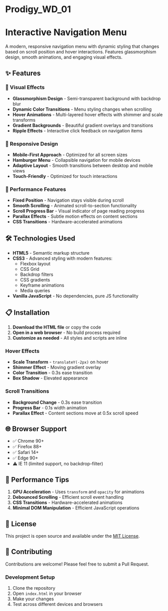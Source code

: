 # Prodigy_WD_01

# Interactive Navigation Menu

A modern, responsive navigation menu with dynamic styling that changes based on scroll position and hover interactions. Features glassmorphism design, smooth animations, and engaging visual effects.

## ✨ Features

### 🎨 Visual Effects
- **Glassmorphism Design** - Semi-transparent background with backdrop blur
- **Dynamic Color Transitions** - Menu styling changes when scrolling
- **Hover Animations** - Multi-layered hover effects with shimmer and scale transforms
- **Gradient Backgrounds** - Beautiful gradient overlays and transitions
- **Ripple Effects** - Interactive click feedback on navigation items

### 📱 Responsive Design
- **Mobile-First Approach** - Optimized for all screen sizes
- **Hamburger Menu** - Collapsible navigation for mobile devices
- **Adaptive Layout** - Smooth transitions between desktop and mobile views
- **Touch-Friendly** - Optimized for touch interactions

### 🚀 Performance Features
- **Fixed Position** - Navigation stays visible during scroll
- **Smooth Scrolling** - Animated scroll-to-section functionality
- **Scroll Progress Bar** - Visual indicator of page reading progress
- **Parallax Effects** - Subtle motion effects on content sections
- **CSS Transitions** - Hardware-accelerated animations

## 🛠️ Technologies Used

- **HTML5** - Semantic markup structure
- **CSS3** - Advanced styling with modern features:
  - Flexbox layout
  - CSS Grid
  - Backdrop filters
  - CSS gradients
  - Keyframe animations
  - Media queries
- **Vanilla JavaScript** - No dependencies, pure JS functionality

## 📋 Installation

1. **Download the HTML file** or copy the code
2. **Open in a web browser** - No build process required
3. **Customize as needed** - All styles and scripts are inline

### Hover Effects
- **Scale Transform** - `translateY(-2px)` on hover
- **Shimmer Effect** - Moving gradient overlay
- **Color Transition** - 0.3s ease transition
- **Box Shadow** - Elevated appearance

### Scroll Transitions
- **Background Change** - 0.3s ease transition
- **Progress Bar** - 0.1s width animation
- **Parallax Effect** - Content sections move at 0.5x scroll speed

## 🌐 Browser Support

- ✅ Chrome 90+
- ✅ Firefox 88+
- ✅ Safari 14+
- ✅ Edge 90+
- ⚠️ IE 11 (limited support, no backdrop-filter)

## 🚀 Performance Tips

1. **GPU Acceleration** - Uses `transform` and `opacity` for animations
2. **Debounced Scrolling** - Efficient scroll event handling
3. **CSS Transitions** - Hardware-accelerated animations
4. **Minimal DOM Manipulation** - Efficient JavaScript operations
## 📄 License

This project is open source and available under the [MIT License](LICENSE).

## 🤝 Contributing

Contributions are welcome! Please feel free to submit a Pull Request.

### Development Setup
1. Clone the repository
2. Open `index.html` in your browser
3. Make your changes
4. Test across different devices and browsers
